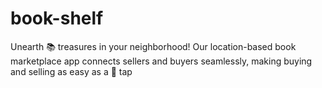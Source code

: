 # book-shelf
Unearth 📚 treasures in your neighborhood! Our location-based book marketplace app connects sellers and buyers seamlessly, making buying and selling as easy as a 📱 tap
